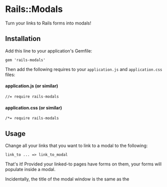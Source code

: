 # Rails::Modals

Turn your links to Rails forms into modals!

## Installation

Add this line to your application's Gemfile:

    gem 'rails-modals'

Then add the following requires to your `application.js` and `application.css` files:

#### application.js (or similar)

    //= require rails-modals

#### application.css (or similar)

    /*= require rails-modals

## Usage

Change all your links that you want to link to a modal to the following:

    link_to ... => link_to_modal

That's it! Provided your linked-to pages have forms on them, your forms will populate inside a modal.

Incidentally, the title of the modal window is the same as the <title> of your linked-to page.

## Optimizing your controllers

The forms are requested over XHR, which must follow all redirects. So if you're in the habit of creating controllers that do this:

```ruby
class MyController < ApplicationController
  def edit
    unless @user.pro?
      flash[:alert] = "You have to be upgraded to edit."
      redirect_to root_path
    end
  end
end
```

Then you want to add a case for `request.xhr?`:

```ruby
class MyController < ApplicationController
  def edit
    unless @user.pro?
      if request.xhr?
        render :status => :forbidden, :json => { error: "You have to be upgraded to edit." }
      else
        flash[:alert] = "You have to be upgraded to edit."
        redirect_to root_path
      end
    end
  end
end
```

The format of this case is expected to be a non-`200` error code, and have an `error` key on a root object as shown. If you follow those simple rules, your error message will display in a modal automatically.


## Steps

Sometimes you want to divide a form into steps, like in a wizard.

This is easy: just do the following in your form:

    <form action="..." method="POST">
      <fieldset data-modal-step>
        <label>Fields on page 1 of wizard</label>
      </fieldset>

      <fieldset data-modal-step>
        <label>Fields on page 2 of wizard</label>
      </fieldset>
    </form>



## Contributing

1. Fork it ( http://github.com/<my-github-username>/rails-modals/fork )
2. Create your feature branch (`git checkout -b my-new-feature`)
3. Commit your changes (`git commit -am 'Add some feature'`)
4. Push to the branch (`git push origin my-new-feature`)
5. Create new Pull Request
